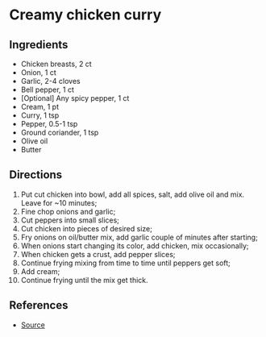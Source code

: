 # Creamy chicken curry

## Ingredients
* Chicken breasts, 2 ct
* Onion, 1 ct
* Garlic, 2-4 cloves
* Bell pepper, 1 ct
* [Optional] Any spicy pepper, 1 ct
* Cream, 1 pt
* Curry, 1 tsp
* Pepper, 0.5-1 tsp
* Ground coriander, 1 tsp
* Olive oil
* Butter

## Directions
1. Put cut chicken into bowl, add all spices, salt, add olive oil and mix. Leave for ~10 minutes;
1. Fine chop onions and garlic;
3. Cut peppers into small slices;
4. Cut chicken into pieces of desired size;
6. Fry onions on oil/butter mix, add garlic couple of minutes after starting;
7. When onions start changing its color, add chicken, mix occasionally;
8. When chicken gets a crust, add pepper slices;
9. Continue frying mixing from time to time until peppers get soft;
10. Add cream;
11. Continue frying until the mix get thick.

## References
* [Source](https://www.youtube.com/watch?v=e6Qd_u1OvTs)
